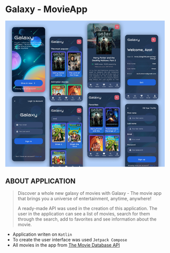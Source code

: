 # Galaxy - MovieApp

<img src="https://github.com/azikkw/Galaxy-MovieApp/blob/main/Galaxy.jpg">

## ABOUT APPLICATION

> Discover a whole new galaxy of movies with Galaxy - The movie app that brings you a universe of entertainment, anytime, anywhere!
> 
> A ready-made API was used in the creation of this application. The user in the application can see a list of movies, search for them through the search, add to favorites and see information about the movie.

* Application writen on `Kotlin`
* To create the user interface was used `Jetpack Compose`
* All movies in the app from [The Movie Database API](https://www.themoviedb.org/)
